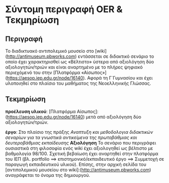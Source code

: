 # **Σύντομη περιγραφή OER & Τεκμηρίωση**
## Περιγραφή
Το διαδικτυακό αντιπολεμικό μουσείο στο [wiki] (http://antimuseum.pbworks.com) εντάσσεται σε διδακτικό σενάριο το οποίο έχει χαρακτηρισθεί ως «Βέλτιστο» ύστερα από αξιολόγηση δύο αξιολογητών/τριών και είναι αναρτημένο με το πλήρες ψηφιακό περιεχόμενό του στην [Πλατφόρμα «Αίσωπος»] (https://aesop.iep.edu.gr/node/16140). Αφορά τη Γ΄Γυμνασίου και έχει υλοποιηθεί στο πλαίσιο του μαθήματος της Νεοελληνικής Γλώσσας.

## Τεκμηρίωση
**προέλευση υλικού**: [Πλατφόρμα Αίσωπος]: (https://aesop.iep.edu.gr/node/16140) μετά από αξιολόγηση δύο αξιολογητών/τριών.

**έργο**: Στο πλαίσιο της πράξης *Αναπτυξη και μεθοδολογια διδακτικών σεναρίων για τα γνωστικά αντικείμενα της πρωτοβάθμιας  και δευτεροβάθμιας εκπαίδευσης*
**Αξιολόγηση** Το σενάριο που περιγράφει ουσιαστικά στη φιλοσοφία ενός wiki έχει αξιολογηθεί ως βέλτιστο με βαθμολογία 98/100. Σχετική βεβαίωση έχει αναρτηθεί στην πλατφόρμα του ΙΕΠ (βλ. portfolio ==> επιστημονικό/εκπαιδευτικό έργο ==> Συμμετοχή σε παραγωγή εκπαιδευτικού υλικού). Επίσης, στην αρχική σελίδα του [αντιπολεμικού μουσείου στο wiki]:(http://antimuseum.pbworks.com) αναγράφεται το όνομα της δημιουργού.
